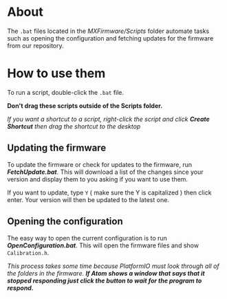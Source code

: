 # About

The `.bat` files located in the *MXFirmware/Scripts* folder automate tasks such as opening the configuration and fetching updates for the firmware from our repository.

# How to use them

To run a script, double-click the `.bat` file.

**Don't drag these scripts outside of the Scripts folder.** 

*If you want a shortcut to a script, right-click the script and click **Create Shortcut** then drag the shortcut to the desktop* 

## Updating the firmware

To update the firmware or check for updates to the firmware, run ***FetchUpdate.bat***. This will download a list of the changes since your version and display them to you asking if you want to use them.

If you want to update, type `Y` ( make sure the Y is capitalized ) then click enter. Your version will then be updated to the latest one.

## Opening the configuration

The easy way to open the current configuration is to run ***OpenConfiguration.bat***. This will open the firmware files and show `Calibration.h`. 

*This process takes some time because PlatformIO must look through all of the folders in the firmware. **If Atom shows a window that says that it stopped responding just click the button to wait for the program to respond.***